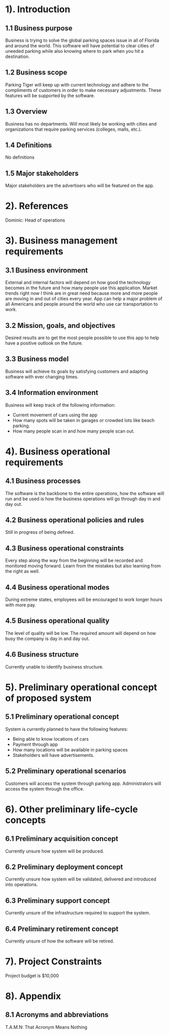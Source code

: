 # 1). Introduction
## 1.1 Business purpose
Business is trying to solve the global parking spaces issue in all of Florida and around the world. This software will have potential to clear cities of uneeded parking while also knowing where to park when you hit a destination.
## 1.2 Business scope
Parking Tiger will keep up with current technology and adhere to the compliments of customers in order to make necessary adjustments. These features will be supported by the software. 
## 1.3 Overview
Business has no departments. Will most likely be working with cities and organizations that require parking services (colleges, malls, etc.).
## 1.4 Definitions 
No definitions
## 1.5 Major stakeholders 
Major stakeholders are the advertisers who will be featured on the app.
# 2). References
Dominic: Head of operations
# 3). Business management requirements
## 3.1 Business environment
External and internal factors will depend on how good the technology becomes in the future and how many people use this application. Market trends right now I think are in great need because more and more people are moving in and out of cities every year. App can help a major problem of all Americans and people around the world who use car transportation to work.
## 3.2 Mission, goals, and objectives
Desired results are to get the most people possible to use this app to help have a positive outlook on the future.
## 3.3 Business model
Business will achieve its goals by satisfying customers and adapting software with ever changing times.
## 3.4 Information environment
Business will keep track of the following information:
- Current movement of cars using the app
- How many spots will be taken in garages or crowded lots like beach parking.
- How many people scan in and how many people scan out.
# 4). Business operational requirements
## 4.1 Business processes
The software is the backbone to the entire operations, how the software will run and be used is how the business operations will go through day in and day out.
## 4.2 Business operational policies and rules
Still in progress of being defined.
## 4.3 Business operational constraints
Every step along the way from the beginning will be recorded and monitored moving forward.
Learn from the mistakes but also learning from the right as well.
## 4.4 Business operational modes
During extreme states, employees will be encouraged to work longer hours with more pay.
## 4.5 Business operational quality
The level of quality will be low. The required amount will depend on how busy the company is day in and day out.
## 4.6 Business structure
Currently unable to identify business structure.
# 5). Preliminary operational concept of proposed system
## 5.1 Preliminary operational concept
System is currently planned to have the following features:
- Being able to know locations of cars
- Payment through app
- How many locations will be available in parking spaces
- Stakeholders will have advertisements.
## 5.2 Preliminary operational scenarios
Customers will access the system through parking app. Administrators will access the system through the office.
# 6). Other preliminary life-cycle concepts
## 6.1 Preliminary acquisition concept
Currently unsure how system will be produced.
## 6.2 Preliminary deployment concept
Currently unsure how system will be validated, delivered and introduced into operations.
## 6.3 Preliminary support concept
Currently unsure of the infrastructure required to support the system.
## 6.4 Preliminary retirement concept
Currently unsure of how the software will be retired. 
# 7). Project Constraints
Project budget is $10,000
# 8). Appendix
## 8.1 Acronyms and abbreviations
T.A.M.N: That Acronym Means Nothing
